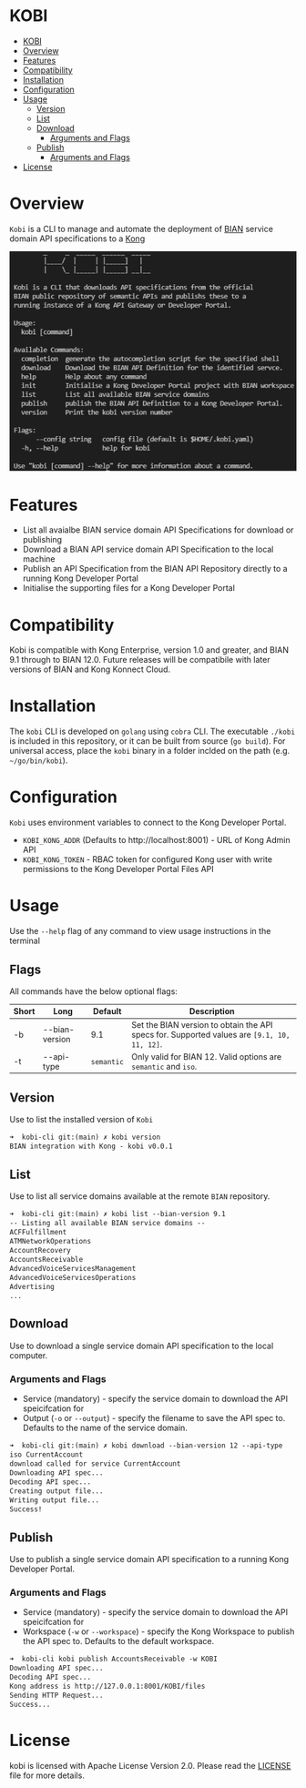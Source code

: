 KOBI
=====================

- [KOBI](#kobi)
- [Overview](#overview)
- [Features](#features)
- [Compatibility](#compatibility)
- [Installation](#installation)
- [Configuration](#configuration)
- [Usage](#usage)
  - [Version](#version)
  - [List](#list)
  - [Download](#download)
    - [Arguments and Flags](#arguments-and-flags)
  - [Publish](#publish)
    - [Arguments and Flags](#arguments-and-flags-1)
- [License](#license)


# Overview

`Kobi` is a CLI to manage and automate the deployment of [BIAN](https://bian.org) service domain API specifications to a [Kong](https://konghq.com/)

![KOBI CLI](doc/main.png)

# Features

* List all avaialbe BIAN service domain API Specifications for download or publishing
* Download a BIAN API service domain API Specification to the local machine
* Publish an API Specification from the BIAN API Repository directly to a running Kong Developer Portal
* Initialise the supporting files for a Kong Developer Portal

# Compatibility

Kobi is compatible with Kong Enterprise, version 1.0 and greater, and BIAN 9.1 through to BIAN 12.0. Future releases will be compatibile with later versions of BIAN and Kong Konnect Cloud.

# Installation

The `kobi` CLI is developed on `golang` using `cobra` CLI. The executable `./kobi` is included in this repository, or it can be built from source (`go build`). For universal access, place the `kobi`  binary in a folder inclded on the path (e.g. `~/go/bin/kobi`).

# Configuration

`Kobi` uses environment variables to connect to the Kong Developer Portal.  

* `KOBI_KONG_ADDR` (Defaults to http://localhost:8001) - URL of Kong Admin API
* `KOBI_KONG_TOKEN` - RBAC token for configured Kong user with write permissions to the Kong Developer Portal Files API

# Usage

Use the `--help` flag of any command to view usage instructions in the terminal

## Flags

All commands have the below optional flags:

| Short | Long | Default | Description |
| ----- | ---- | ------- | ----------- |
| -b | --bian-version | 9.1 | Set the BIAN version to obtain the API specs for. Supported values are `[9.1, 10, 11, 12]`. |
| -t | --api-type | `semantic` | Only valid for BIAN 12. Valid options are `semantic` and `iso`. |

## Version

Use to list the installed version of `Kobi`

```
➜  kobi-cli git:(main) ✗ kobi version
BIAN integration with Kong - kobi v0.0.1
```

## List

Use to list all service domains available at the remote `BIAN` repository.

```
➜  kobi-cli git:(main) ✗ kobi list --bian-version 9.1
-- Listing all available BIAN service domains --
ACFFulfillment
ATMNetworkOperations
AccountRecovery
AccountsReceivable
AdvancedVoiceServicesManagement
AdvancedVoiceServicesOperations
Advertising
...
```

## Download

Use to download a single service domain API specification to the local computer.

### Arguments and Flags

* Service (mandatory) - specify the service domain to download the API speicifcation for
* Output (`-o` or `--output`) - specify the filename to save the API spec to. Defaults to the name of the service domain.

```
➜  kobi-cli git:(main) ✗ kobi download --bian-version 12 --api-type iso CurrentAccount
download called for service CurrentAccount
Downloading API spec...
Decoding API spec...
Creating output file...
Writing output file...
Success!
```

## Publish

Use to publish a single service domain API specification to a running Kong Developer Portal.

### Arguments and Flags

* Service (mandatory) - specify the service domain to download the API speicifcation for
* Workspace (`-w` or `--workspace`) - specify the Kong Workspace to publish the API spec to. Defaults to the default workspace.

```
➜  kobi-cli kobi publish AccountsReceivable -w KOBI
Downloading API spec...
Decoding API spec...
Kong address is http://127.0.0.1:8001/KOBI/files
Sending HTTP Request...
Success...
```

# License
kobi is licensed with Apache License Version 2.0. Please read the [LICENSE](./LICENSE) file for more details.

